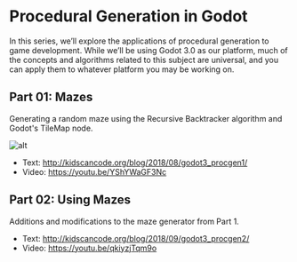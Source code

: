 # Procedural Generation in Godot

In this series, we’ll explore the applications of procedural generation to game development. While we’ll be using Godot 3.0 as our platform, much of the concepts and algorithms related to this subject are universal, and you can apply them to whatever platform you may be working on.

## Part 01: Mazes

Generating a random maze using the Recursive Backtracker algorithm and Godot's TileMap node.

![alt](http://kidscancode.org/blog/img/maze_gen1.gif)

- Text: http://kidscancode.org/blog/2018/08/godot3_procgen1/
- Video: https://youtu.be/YShYWaGF3Nc

## Part 02: Using Mazes

Additions and modifications to the maze generator from Part 1.

- Text: http://kidscancode.org/blog/2018/09/godot3_procgen2/
- Video: https://youtu.be/qkiyzjTqm9o
